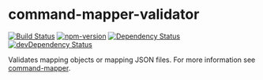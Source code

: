 command-mapper-validator
========================

[![Build Status](https://travis-ci.org/RickEyre/command-mapper-validator.svg?branch=master)](https://travis-ci.org/RickEyre/command-mapper-validator) [![npm-version](http://img.shields.io/npm/v/command-mapper-validator.svg)](https://www.npmjs.org/package/command-mapper-validator) [![Dependency Status](https://david-dm.org/RickEyre/command-mapper-validator.svg?theme=shields.io)](https://david-dm.org/RickEyre/command-mapper-validator) [![devDependency Status](https://david-dm.org/RickEyre/command-mapper-validator/dev-status.svg?theme=shields.io)](https://david-dm.org/RickEyre/command-mapper-validator#info=devDependencies)

Validates mapping objects or mapping JSON files. For more information see
[command-mapper](https://github.com/RickEyre/command-mapper).
